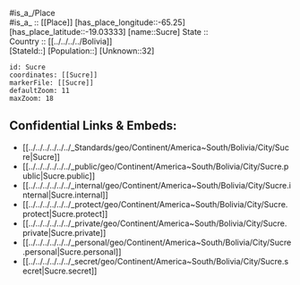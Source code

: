 ﻿---
location: [-19.03333,-65.25] 
mapzoom: [7,12] 
mapmarker: city 
type: City
tags:
- geo/City


SpocWebEntityId: 35912
isDeleted: false
confidential: public

---
#is_a_/Place  
#is_a_ :: [[Place]] 
[has_place_longitude::-65.25] 
[has_place_latitude::-19.03333] 
[name::Sucre] 
State ::  
Country :: [[../../../../Bolivia]]  
[StateId::] 
[Population::] 
[Unknown::32] 


```leaflet
id: Sucre
coordinates: [[Sucre]] 
markerFile: [[Sucre]] 
defaultZoom: 11 
maxZoom: 18
```


## Confidential Links & Embeds: 
- [[../../../../../../_Standards/geo/Continent/America~South/Bolivia/City/Sucre|Sucre]] 
- [[../../../../../../_public/geo/Continent/America~South/Bolivia/City/Sucre.public|Sucre.public]] 
- [[../../../../../../_internal/geo/Continent/America~South/Bolivia/City/Sucre.internal|Sucre.internal]] 
- [[../../../../../../_protect/geo/Continent/America~South/Bolivia/City/Sucre.protect|Sucre.protect]] 
- [[../../../../../../_private/geo/Continent/America~South/Bolivia/City/Sucre.private|Sucre.private]] 
- [[../../../../../../_personal/geo/Continent/America~South/Bolivia/City/Sucre.personal|Sucre.personal]] 
- [[../../../../../../_secret/geo/Continent/America~South/Bolivia/City/Sucre.secret|Sucre.secret]] 
